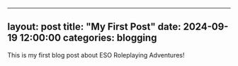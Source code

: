 <!-- _posts/2024-09-19-my-first-post.md -->
---
layout: post
title: "My First Post"
date: 2024-09-19 12:00:00
categories: blogging
---

This is my first blog post about ESO Roleplaying Adventures!
